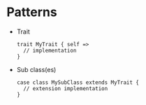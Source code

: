 # Patterns

  * Trait

      ```
      trait MyTrait { self =>
        // implementation
      }
      ```

  * Sub class(es)

      ```
      case class MySubClass extends MyTrait {
        // extension implementation
      }
      ```
